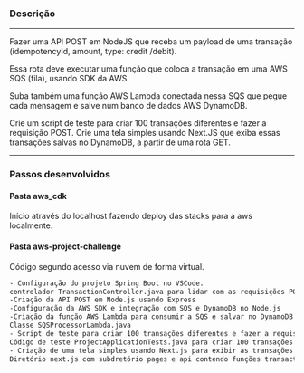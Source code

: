 ### Descrição
---
Fazer uma API POST em NodeJS que receba um payload de uma transação (idempotencyId, amount, type: credit /debit).

Essa rota deve executar uma função que coloca a transação em uma AWS SQS (fila), usando SDK da AWS.

Suba também uma função AWS Lambda conectada nessa SQS que pegue cada mensagem e salve num banco de dados AWS DynamoDB.

Crie um script de teste para criar 100 transações diferentes e fazer a requisição POST.
Crie uma tela simples usando Next.JS que exiba essas transações salvas no DynamoDB, a partir de uma rota GET.


---
### Passos desenvolvidos
#### Pasta aws_cdk
Início através do localhost fazendo deploy das stacks para a aws localmente.

#### Pasta aws-project-challenge
Código segundo acesso via nuvem de forma virtual.

```bash
- Configuração do projeto Spring Boot no VSCode.
controlador TransactionController.java para lidar com as requisições POST
-Criação da API POST em Node.js usando Express
-Configuração da AWS SDK e integração com SQS e DynamoDB no Node.js
-Criação da função AWS Lambda para consumir a SQS e salvar no DynamoDB
Classe SQSProcessorLambda.java
- Script de teste para criar 100 transações diferentes e fazer a requisição POST
Código de teste ProjectApplicationTests.java para criar 100 transações diferentes e fazer a requisição POST.
- Criação de uma tela simples usando Next.js para exibir as transações salvas no DynamoDB
Diretório next.js com subdretório pages e api contendo funções transactions.js e transactionController.js, respectivamente.Para exibir as transações salvas no DynamoDB.

